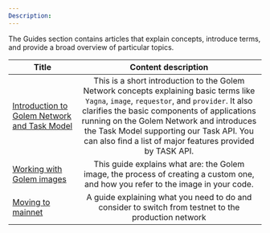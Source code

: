 ```yaml
---
Description:
---
```



The Guides section contains articles that explain concepts, introduce terms, and provide a broad overview of particular topics.

|Title                  |   Content  description  |
|-----------------------|:----------------------------------------:|
|[Introduction to Golem Network and Task Model](./task-model.md) | This is a short introduction to the Golem Network concepts explaining basic terms like `Yagna`, `image`, `requestor`, and `provider`. It also clarifies the basic components of applications running on the Golem Network and introduces the Task Model supporting our Task API. You can also find a list of major features provided by TASK API. |
|[Working with Golem images](./golem-images-explained.md)   | This guide explains what are: the Golem image, the process of creating a custom one, and how you refer to the image in your code.    |
|[Moving to mainnet](./mainnet_intro.md) | A guide explaining what you need to do and consider to switch from testnet to the production network |